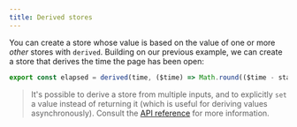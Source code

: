 ```yaml
---
title: Derived stores
---
```


You can create a store whose value is based on the value of one or more _other_ stores with `derived`. Building on our previous example, we can create a store that derives the time the page has been open:

```js
export const elapsed = derived(time, ($time) => Math.round(($time - start) / 1000));
```

> It's possible to derive a store from multiple inputs, and to explicitly `set` a value instead of returning it (which is useful for deriving values asynchronously). Consult the [API reference](/docs/svelte-store#derived) for more information.
